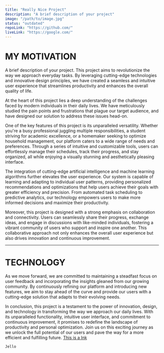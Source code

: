 ```yaml
---
title: "Really Nice Project"
description: "A brief description of your project"
image: "/path/to/image.jpg"
status: "outdated"
repoLink: "https://github.com/"
liveLink: "https://google.com/"
---
```


# MY MOTIVATION

A brief description of your project. This project aims to revolutionize the way we approach everyday tasks. By leveraging cutting-edge technologies and innovative design principles, we have created a seamless and intuitive user experience that streamlines productivity and enhances the overall quality of life.

At the heart of this project lies a deep understanding of the challenges faced by modern individuals in their daily lives. We have meticulously studied the pain points and frustrations that plague our target audience, and have designed our solution to address these issues head-on.

One of the key features of this project is its unparalleled versatility. Whether you're a busy professional juggling multiple responsibilities, a student striving for academic excellence, or a homemaker seeking to optimize household management, our platform caters to a wide range of needs and preferences. Through a series of intuitive and customizable tools, users can effortlessly manage their schedules, track their progress, and stay organized, all while enjoying a visually stunning and aesthetically pleasing interface.

The integration of cutting-edge artificial intelligence and machine learning algorithms further elevates the user experience. Our system is capable of learning and adapting to individual user patterns, providing personalized recommendations and optimizations that help users achieve their goals with greater efficiency and precision. From automated task scheduling to predictive analytics, our technology empowers users to make more informed decisions and maximize their productivity.

Moreover, this project is designed with a strong emphasis on collaboration and connectivity. Users can seamlessly share their progress, exchange ideas, and engage in discussions with like-minded individuals, fostering a vibrant community of users who support and inspire one another. This collaborative approach not only enhances the overall user experience but also drives innovation and continuous improvement.

---

# TECHNOLOGY

As we move forward, we are committed to maintaining a steadfast focus on user feedback and incorporating the insights gleaned from our growing community. By continuously refining our platform and introducing new features, we aim to stay ahead of the curve and provide our users with a cutting-edge solution that adapts to their evolving needs.

In conclusion, this project is a testament to the power of innovation, design, and technology in transforming the way we approach our daily lives. With its unparalleled functionality, intuitive user interface, and commitment to continuous improvement, it promises to redefine the landscape of productivity and personal optimization. Join us on this exciting journey as we unlock the full potential of our users and pave the way for a more efficient and fulfilling future. [This is a lnk]("https://google.com")

```
Jello
```
